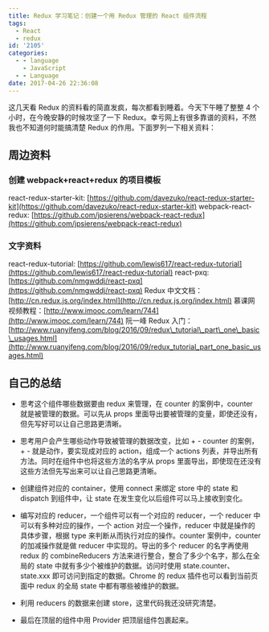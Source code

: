 ```yaml
---
title: Redux 学习笔记：创建一个用 Redux 管理的 React 组件流程
tags:
  - React
  - redux
id: '2105'
categories:
  - - language
    - JavaScript
  - - Language
date: 2017-04-26 22:36:08
---
```


这几天看 Redux 的资料看的简直发疯，每次都看到睡着。今天下午睡了整整 4 个小时，在今晚安静的时候攻坚了一下 Redux。幸亏网上有很多靠谱的资料，不然我也不知道何时能搞清楚 Redux 的作用。下面罗列一下相关资料：

## 周边资料

### 创建 webpack+react+redux 的项目模板

react-redux-starter-kit: [https://github.com/davezuko/react-redux-starter-kit](https://github.com/davezuko/react-redux-starter-kit) webpack-react-redux: [https://github.com/jpsierens/webpack-react-redux](https://github.com/jpsierens/webpack-react-redux)
<!-- more -->
### 文字资料

react-redux-tutorial: [https://github.com/lewis617/react-redux-tutorial](https://github.com/lewis617/react-redux-tutorial) react-pxq: [https://github.com/nmgwddj/react-pxq](https://github.com/nmgwddj/react-pxq) Redux 中文文档：[http://cn.redux.js.org/index.html](http://cn.redux.js.org/index.html) 慕课网视频教程：[http://www.imooc.com/learn/744](http://www.imooc.com/learn/744) 阮一峰 Redux 入门：[http://www.ruanyifeng.com/blog/2016/09/redux\_tutorial\_part\_one\_basic\_usages.html](http://www.ruanyifeng.com/blog/2016/09/redux_tutorial_part_one_basic_usages.html)

## 自己的总结

*   思考这个组件哪些数据要由 redux 来管理，在 counter 的案例中，counter 就是被管理的数据。可以先从 props 里面导出要被管理的变量，即使还没有，但先写好可以让自己思路更清晰。
    
*   思考用户会产生哪些动作导致被管理的数据改变，比如 + - counter 的案例，+ - 就是动作，要实现成对应的 action，组成一个 actions 列表，并导出所有方法。同时在组件中也将这些方法的名字从 props 里面导出，即使现在还没有这些方法但先写出来可以让自己思路更清晰。
    
*   创建组件对应的 container，使用 connect 来绑定 store 中的 state 和 dispatch 到组件中，让 state 在发生变化以后组件可以马上接收到变化。
    
*   编写对应的 reducer，一个组件可以有一个对应的 reducer，一个 reducer 中可以有多种对应的操作，一个 action 对应一个操作，reducer 中就是操作的具体步骤，根据 type 来判断从而执行对应的操作。counter 案例中，counter 的加减操作就是做 reducer 中实现的。导出的多个 reducer 的名字再使用 redux 的 combineReducers 方法来进行整合，整合了多少个名字，那么在全局的 state 中就有多少个被维护的数据。访问时使用 state.counter、state.xxx 即可访问到指定的数据。Chrome 的 redux 插件也可以看到当前页面中 redux 的全局 state 中都有哪些被维护的数据。
    
*   利用 reducers 的数据来创建 store，这里代码我还没研究清楚。
    
*   最后在顶层的组件中用 Provider 把顶层组件包裹起来。